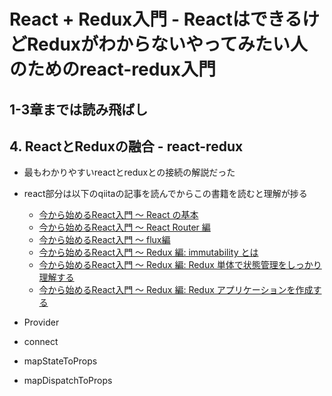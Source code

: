 # React + Redux入門 - ReactはできるけどReduxがわからないやってみたい人のためのreact-redux入門

## 1-3章までは読み飛ばし

## 4. ReactとReduxの融合 - react-redux

  * 最もわかりやすいreactとreduxとの接続の解説だった

  * react部分は以下のqiitaの記事を読んでからこの書籍を読むと理解が捗る

    * [今から始めるReact入門 〜 React の基本](https://qiita.com/TsutomuNakamura/items/72d8cf9f07a5a30be048)
    * [今から始めるReact入門 〜 React Router 編](https://qiita.com/TsutomuNakamura/items/34a7339a05bb5fd697f2)
    * [今から始めるReact入門 〜 flux編](https://qiita.com/TsutomuNakamura/items/cb3b6109fb21730cd73f)
    * [今から始めるReact入門 〜 Redux 編: immutability とは](https://qiita.com/TsutomuNakamura/items/a78514a61ede444bd074)
    * [今から始めるReact入門 〜 Redux 編: Redux 単体で状態管理をしっかり理解する](https://qiita.com/TsutomuNakamura/items/2ded5112ca5ded70e573)
    * [今から始めるReact入門 〜 Redux 編: Redux アプリケーションを作成する](https://qiita.com/TsutomuNakamura/items/ceaa2552bbbca1bac24e)
  
  * Provider
  * connect
  * mapStateToProps
  * mapDispatchToProps



